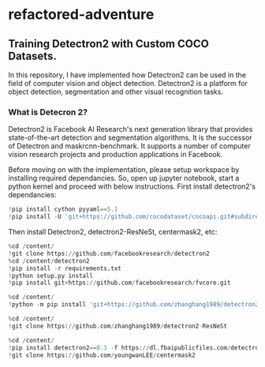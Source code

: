 # refactored-adventure
## Training Detectron2  with Custom COCO Datasets.

In this repository, I have implemented how Detectron2 can be used in the field of computer vision and object detection. Detectron2 is a platform for object detection, segmentation and other visual recognition tasks.

### What is Detecron 2?
Detectron2 is Facebook AI Research's next generation library that provides state-of-the-art detection and segmentation algorithms. It is the successor of Detectron and maskrcnn-benchmark. It supports a number of computer vision research projects and production applications in Facebook.

Before moving on with the implementation, please setup workspace by installing required dependancies. So, open up jupyter notebook, start a python kernel and proceed with below instructions.
First install detectron2's dependancies:
```python
!pip install cython pyyaml==5.1
!pip install -U 'git+https://github.com/cocodataset/cocoapi.git#subdirectory=PythonAPI'
```
Then install Detectron2, detectron2-ResNeSt, centermask2, etc:
```python
%cd /content/
!git clone https://github.com/facebookresearch/detectron2
%cd /content/detectron2
!pip install -r requirements.txt
!python setup.py install
!pip install git+https://github.com/facebookresearch/fvcore.git
```
```python
%cd /content/
!python -m pip install 'git+https://github.com/zhanghang1989/detectron2-ResNeSt.git'

%cd /content/
!git clone https://github.com/zhanghang1989/detectron2-ResNeSt
```
```python
%cd /content/
!pip install detectron2==0.3 -f https://dl.fbaipublicfiles.com/detectron2/wheels/cu101/torch1.5/index.html
!git clone https://github.com/youngwanLEE/centermask2
```
